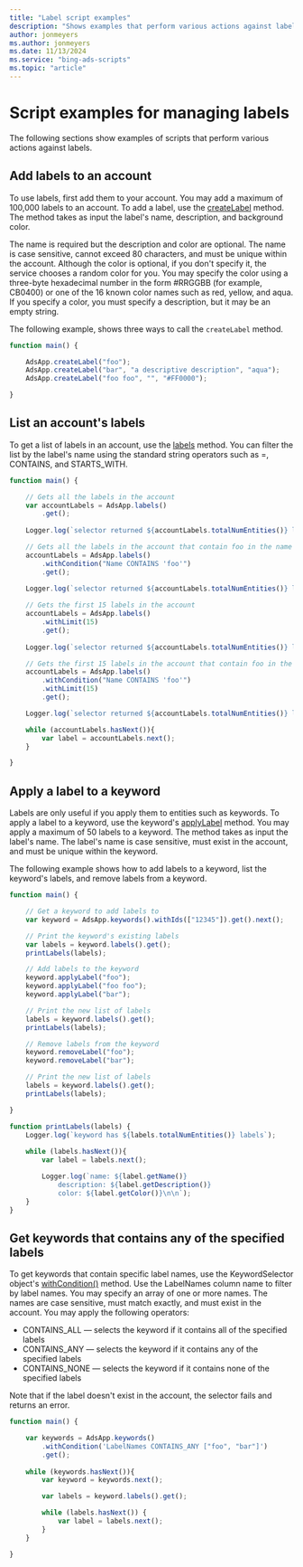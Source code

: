```yaml
---
title: "Label script examples"
description: "Shows examples that perform various actions against labels."
author: jonmeyers
ms.author: jonmeyers
ms.date: 11/13/2024
ms.service: "bing-ads-scripts"
ms.topic: "article"
---
```


# Script examples for managing labels

<!--
Labels let you organize entities such as campaigns, ad groups, ads, and keywords into groups based on whatever is important to you. You decide what your labels mean and how to apply them to your entities. You can then filter and run reports on your labels to get the data that is most meaningful to you.
-->

The following sections show examples of scripts that perform various actions against labels.


## Add labels to an account

To use labels, first add them to your account. You may add a maximum of 100,000 labels to an account. To add a label, use the [createLabel](../reference/AdsApp.md#createlabel-string-name-string-description-string-backgroundcolor-) method. The method takes as input the label's name, description, and background color. 

The name is required but the description and color are optional. The name is case sensitive, cannot exceed 80 characters, and must be unique within the account. Although the color is optional, if you don't specify it, the service chooses a random color for you. You may specify the color using a three-byte hexadecimal number in the form #RRGGBB (for example, CB0400) or one of the 16 known color names such as red, yellow, and aqua. If you specify a color, you must specify a description, but it may be an empty string.

The following example, shows three ways to call the `createLabel` method.

```javascript
function main() {

    AdsApp.createLabel("foo");
    AdsApp.createLabel("bar", "a descriptive description", "aqua");
    AdsApp.createLabel("foo foo", "", "#FF0000");

}
```


## List an account's labels

To get a list of labels in an account, use the [labels](../reference/AdsApp.md#createlabel-string-name-string-description-string-backgroundcolor-) method. You can filter the list by the label's name using the standard string operators such as =, CONTAINS, and STARTS_WITH.


```javascript
function main() {

    // Gets all the labels in the account
    var accountLabels = AdsApp.labels()
        .get();  
    
    Logger.log(`selector returned ${accountLabels.totalNumEntities()} labels that matched the selector's conditions`);

    // Gets all the labels in the account that contain foo in the name
    accountLabels = AdsApp.labels()
        .withCondition("Name CONTAINS 'foo'")
        .get();
    
    Logger.log(`selector returned ${accountLabels.totalNumEntities()} labels that matched the selector's conditions`);

    // Gets the first 15 labels in the account
    accountLabels = AdsApp.labels()
        .withLimit(15)
        .get();
    
    Logger.log(`selector returned ${accountLabels.totalNumEntities()} labels that matched the selector's conditions`);

    // Gets the first 15 labels in the account that contain foo in the name
    accountLabels = AdsApp.labels()
        .withCondition("Name CONTAINS 'foo'")
        .withLimit(15)
        .get();

    Logger.log(`selector returned ${accountLabels.totalNumEntities()} labels that matched the selector's conditions`);

    while (accountLabels.hasNext()){
        var label = accountLabels.next();
    }

}
```


## Apply a label to a keyword

Labels are only useful if you apply them to entities such as keywords. To apply a label to a keyword, use the keyword's [applyLabel](../reference/Keyword.md#applylabel-string-name-) method. You may apply a maximum of 50 labels to a keyword. The method takes as input the label's name. The label's name is case sensitive, must exist in the account, and must be unique within the keyword.

The following example shows how to add labels to a keyword, list the keyword's labels, and remove labels from a keyword.

```javascript
function main() {

    // Get a keyword to add labels to
    var keyword = AdsApp.keywords().withIds(["12345"]).get().next();

    // Print the keyword's existing labels
    var labels = keyword.labels().get();
    printLabels(labels);

    // Add labels to the keyword
    keyword.applyLabel("foo");
    keyword.applyLabel("foo foo");
    keyword.applyLabel("bar");

    // Print the new list of labels
    labels = keyword.labels().get();
    printLabels(labels);

    // Remove labels from the keyword
    keyword.removeLabel("foo");
    keyword.removeLabel("bar");

    // Print the new list of labels
    labels = keyword.labels().get();
    printLabels(labels);

}

function printLabels(labels) {
    Logger.log(`keyword has ${labels.totalNumEntities()} labels`);
    
    while (labels.hasNext()){
        var label = labels.next();

        Logger.log(`name: ${label.getName()}
            description: ${label.getDescription()}
            color: ${label.getColor()}\n\n`);
    }
}
```


## Get keywords that contains any of the specified labels

To get keywords that contain specific label names, use the KeywordSelector object's [withCondition()](../reference/KeywordSelector.md#withcondition-string-condition-) method. Use the LabelNames column name to filter by label names. You may specify an array of one or more names. The names are case sensitive, must match exactly, and must exist in the account. You may apply the following operators:

- CONTAINS_ALL &mdash; selects the keyword if it contains all of the specified labels
- CONTAINS_ANY &mdash; selects the keyword if it contains any of the specified labels
- CONTAINS_NONE &mdash; selects the keyword if it contains none of the specified labels

Note that if the label doesn't exist in the account, the selector fails and returns an error.

```javascript
function main() {

    var keywords = AdsApp.keywords()
        .withCondition('LabelNames CONTAINS_ANY ["foo", "bar"]')
        .get();
    
    while (keywords.hasNext()){
        var keyword = keywords.next();

        var labels = keyword.labels().get();

        while (labels.hasNext()) {
            var label = labels.next();
        }
    }

}
```
